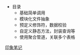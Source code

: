 - 目录
    - 基础简单调用
    - 模块化文件抽象
    - 预定义修饰符，数据校验
    - 自定义静态方法，封装查询等
    - 使用聚合管道，关联多个表格

[印象笔记](https://app.yinxiang.com/shard/s11/nl/18783918/37a67997-ff12-489e-8b46-2702d781fe27)